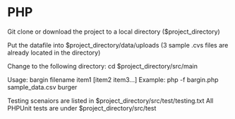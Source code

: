 PHP
===

Git clone or download the project to a local directory ($project_directory)

Put the datafile into $project_directory/data/uploads (3 sample .cvs files are already located in the directory)

Change to the following directory: cd $project_directory/src/main

Usage:   bargin filename item1 [item2 item3...]
Example: php -f bargin.php sample_data.csv burger

Testing scenaiors are listed in $project_directory/src/test/testing.txt
All PHPUnit tests are under $project_directory/src/test



